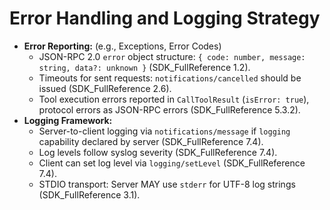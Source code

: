 # Error Handling and Logging Strategy

-   **Error Reporting:** (e.g., Exceptions, Error Codes)
    -   JSON-RPC 2.0 `error` object structure: `{ code: number, message: string, data?: unknown }` (SDK_FullReference 1.2).
    -   Timeouts for sent requests: `notifications/cancelled` should be issued (SDK_FullReference 2.6).
    -   Tool execution errors reported in `CallToolResult` (`isError: true`), protocol errors as JSON-RPC errors (SDK_FullReference 5.3.2).
-   **Logging Framework:** 
    -   Server-to-client logging via `notifications/message` if `logging` capability declared by server (SDK_FullReference 7.4).
    -   Log levels follow syslog severity (SDK_FullReference 7.4).
    -   Client can set log level via `logging/setLevel` (SDK_FullReference 7.4).
    -   STDIO transport: Server MAY use `stderr` for UTF-8 log strings (SDK_FullReference 3.1). 